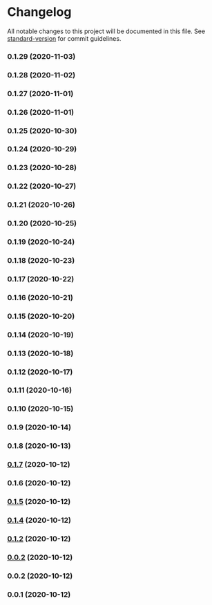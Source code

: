 # Changelog

All notable changes to this project will be documented in this file. See [standard-version](https://github.com/conventional-changelog/standard-version) for commit guidelines.

### 0.1.29 (2020-11-03)

### 0.1.28 (2020-11-02)

### 0.1.27 (2020-11-01)

### 0.1.26 (2020-11-01)

### 0.1.25 (2020-10-30)

### 0.1.24 (2020-10-29)

### 0.1.23 (2020-10-28)

### 0.1.22 (2020-10-27)

### 0.1.21 (2020-10-26)

### 0.1.20 (2020-10-25)

### 0.1.19 (2020-10-24)

### 0.1.18 (2020-10-23)

### 0.1.17 (2020-10-22)

### 0.1.16 (2020-10-21)

### 0.1.15 (2020-10-20)

### 0.1.14 (2020-10-19)

### 0.1.13 (2020-10-18)

### 0.1.12 (2020-10-17)

### 0.1.11 (2020-10-16)

### 0.1.10 (2020-10-15)

### 0.1.9 (2020-10-14)

### 0.1.8 (2020-10-13)

### [0.1.7](https://github.com/pahud/cdk-efs-assets/compare/v0.1.6...v0.1.7) (2020-10-12)

### 0.1.6 (2020-10-12)

### [0.1.5](https://github.com/pahud/cdk-efs-assets/compare/v0.1.4...v0.1.5) (2020-10-12)

### [0.1.4](https://github.com/pahudnet/cdk-efs-assets/compare/v0.1.2...v0.1.4) (2020-10-12)

### [0.1.2](https://github.com/pahudnet/cdk-efs-assets/compare/v0.1.0...v0.1.2) (2020-10-12)

### [0.0.2](https://github.com/pahudnet/cdk-efs-assets/compare/v0.0.1...v0.0.2) (2020-10-12)

### 0.0.2 (2020-10-12)

### 0.0.1 (2020-10-12)
